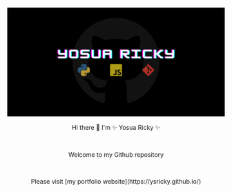 ![My Image](img/github-template-social-preview.png)

<p align="center">Hi there 👋 I'm ✨ Yosua Ricky ✨</p>
<br>
<p align="center">Welcome to my Github repository</p>
<br>
<p align="center">Please visit [my portfolio website](https://ysricky.github.io/)</p>
